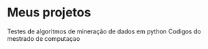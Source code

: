 # Meus projetos
 Testes de algoritmos de mineração de dados em python
 Codigos do mestrado de computaçao
